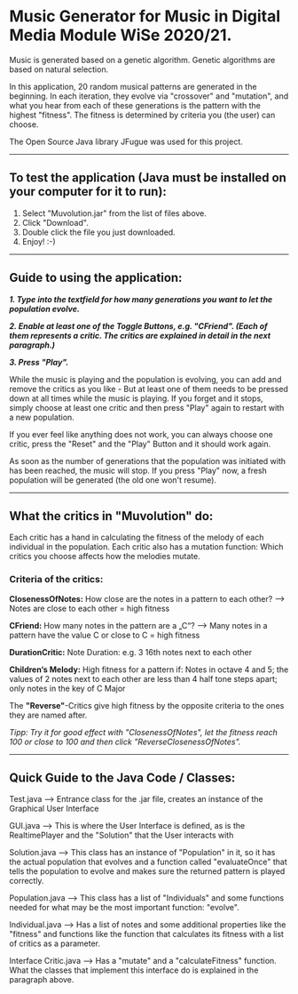# Music Generator for Music in Digital Media Module WiSe 2020/21.

Music is generated based on a genetic algorithm.
Genetic algorithms are based on natural selection.

In this application, 20 random musical patterns are generated in the beginning. In each iteration, they evolve via "crossover" and "mutation", and what you hear from each of these generations is the pattern with the highest "fitness".
The fitness is determined by criteria you (the user) can choose.

The Open Source Java library JFugue was used for this project.


***

## To test the application (Java must be installed on your computer for it to run):

1. Select "Muvolution.jar" from the list of files above.
2. Click "Download".
3. Double click the file you just downloaded.
4. Enjoy! :-)

***

## Guide to using the application:

***1. Type into the textfield for how many generations you want to let the population evolve.***

***2. Enable at least one of the Toggle Buttons, e.g. "CFriend". (Each of them represents a critic. The critics are explained in detail in the next paragraph.)***

***3. Press "Play".***

While the music is playing and the population is evolving, you can add and remove the critics as you like -
But at least one of them needs to be pressed down at all times while the music is playing.
If you forget and it stops, simply choose at least one critic and then press "Play" again to restart with a new population.

If you ever feel like anything does not work, you can always choose one critic, press the "Reset" and the "Play" Button and it should work again.

As soon as the number of generations that the population was initiated with has been reached, the music will stop. If you press "Play" now, a fresh population will be generated (the old one won't resume).

***

## What the critics in "Muvolution" do:

Each critic has a hand in calculating the fitness of the melody of each individual in the population.
Each critic also has a mutation function: Which critics you choose affects how the melodies mutate.

### Criteria of the critics:

**ClosenessOfNotes:** How close are the notes in a pattern to each other? --> Notes are close to each other = high fitness

**CFriend:** How many notes in the pattern are a „C“? --> Many notes in a pattern have the value C or close to C = high fitness

**DurationCritic:** Note Duration: e.g. 3 16th notes next to each other

**Children‘s Melody:** High fitness for a pattern if: Notes in octave 4 and 5; the values of 2 notes next to each other are less than 4 half tone steps apart; only notes in the key of C Major

The **"Reverse"**-Critics give high fitness by the opposite criteria to the ones they are named after.

*Tipp: Try it for good effect with "ClosenessOfNotes", let the fitness reach 100 or close to 100 and then click "ReverseClosenessOfNotes".*

***

## Quick Guide to the Java Code / Classes:

Test.java --> Entrance class for the .jar file, creates an instance of the Graphical User Interface

GUI.java --> This is where the User Interface is defined, as is the RealtimePlayer and the "Solution" that the User interacts with

Solution.java --> This class has an instance of "Population" in it, so it has the actual population that evolves and a function called "evaluateOnce" that tells the population to evolve and makes sure the returned pattern is played correctly.

Population.java --> This class has a list of "Individuals" and some functions needed for what may be the most important function: "evolve".

Individual.java --> Has a list of notes and some additional properties like the "fitness" and functions like the function that calculates its fitness with a list of critics as a parameter.

Interface Critic.java --> Has a "mutate" and a "calculateFitness" function. What the classes that implement this interface do is explained in the paragraph above.